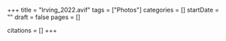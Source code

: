 +++
title = "Irving_2022.avif"
tags = ["Photos"]
categories = []
startDate = ""
draft = false
pages = []

citations = []
+++
